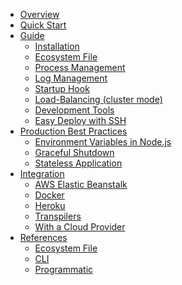 <ul id="acc" class="vertical menu accordion-menu" data-accordion-menu data-submenu-toggle="true" data-multi-open="false">
  <li><a href="/runtime/overview/">Overview</a></li>
  <li><a href="/runtime/quickstart/">Quick Start</a></li>
  <li ><a href="/runtime/guide/">Guide</a>
    <ul class="menu nested vertical is-active">
      <li><a href="/runtime/guide/installation/">Installation</a></li>
      <li><a href="/runtime/guide/ecosystem-file/">Ecosystem File</a></li>
      <li><a href="/runtime/guide/process-management/">Process Management</a></li>
      <li><a href="/runtime/guide/log-management/">Log Management</a></li>
      <li><a href="/runtime/guide/startup-hook/">Startup Hook</a></li>
      <li><a href="/runtime/guide/load-balancing/">Load-Balancing (cluster mode)</a></li>
      <li><a href="/runtime/guide/development-tools/">Development Tools</a></li>
      <li><a href="/runtime/guide/easy-deploy-with-ssh/">Easy Deploy with SSH</a></li>
    </ul>
</li>
  <li><a href="/runtime/production-best-practices/">Production Best Practices</a>
    <ul class="hide menu nested vertical">
      <li><a href="/runtime/production-best-practices/environment-variables-in-nodejs/">Environment Variables in Node.js</a></li>
      <li><a href="/runtime/production-best-practices/graceful-shutdown/">Graceful Shutdown</a></li>
      <li><a href="/runtime/production-best-practices/stateless-application/">Stateless Application</a></li>
    </ul>
  </li>
  <li><a href="/runtime/integration/">Integration</a>
    <ul class="hide menu nested vertical">
      <li><a href="/runtime/integration/elastic-beanstalk/">AWS Elastic Beanstalk</a></li>
      <li><a href="/runtime/integration/docker/">Docker</a></li>
      <li><a href="/runtime/integration/heroku/">Heroku</a></li>
      <li><a href="/runtime/integration/transpilers/">Transpilers</a></li>
      <li><a href="/runtime/integration/cloud-providers/">With a Cloud Provider</a></li>
    </ul>
  </li>
  <li><a href="/runtime/references/">References</a>
    <ul class="hide menu nested vertical">
      <li><a href="/runtime/references/ecosystem-file/">Ecosystem File</a></li>
      <li><a href="/runtime/references/pm2-cli/">CLI</a></li>
      <li><a href="/runtime/references/pm2-programmatic/">Programmatic</a></li>
    </ul>
  </li>
</ul>